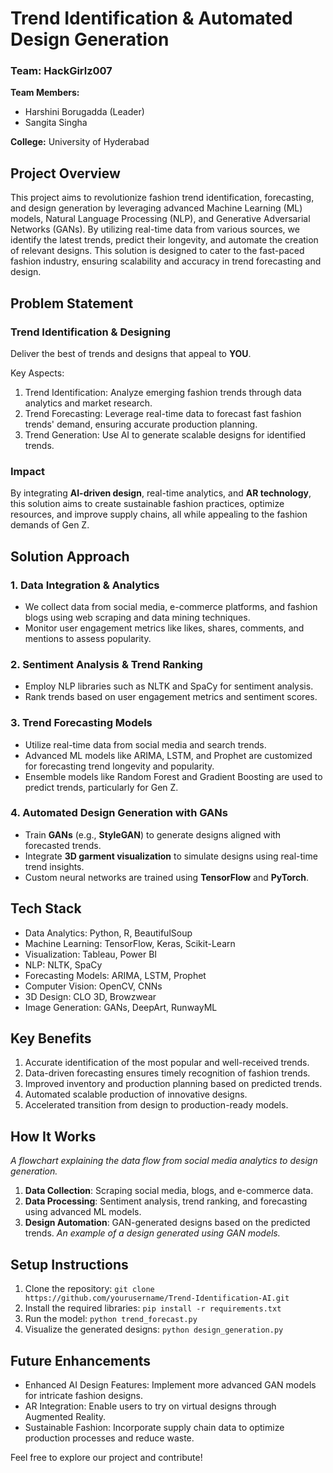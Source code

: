 # **Trend Identification & Automated Design Generation**

### Team: HackGirlz007

**Team Members:**

- Harshini Borugadda (Leader)
- Sangita Singha
  
**College:** University of Hyderabad

## **Project Overview**
This project aims to revolutionize fashion trend identification, forecasting, and design generation by leveraging advanced Machine Learning (ML) models, Natural Language Processing (NLP), and Generative Adversarial Networks (GANs). By utilizing real-time data from various sources, we identify the latest trends, predict their longevity, and automate the creation of relevant designs. This solution is designed to cater to the fast-paced fashion industry, ensuring scalability and accuracy in trend forecasting and design.

## Problem Statement

### Trend Identification & Designing

Deliver the best of trends and designs that appeal to **YOU**.

Key Aspects:
1. Trend Identification: Analyze emerging fashion trends through data analytics and market research.
2. Trend Forecasting: Leverage real-time data to forecast fast fashion trends' demand, ensuring accurate production planning.
3. Trend Generation: Use AI to generate scalable designs for identified trends.
  
### Impact
By integrating **AI-driven design**, real-time analytics, and **AR technology**, this solution aims to create sustainable fashion practices, optimize resources, and improve supply chains, all while appealing to the fashion demands of Gen Z.

## Solution Approach
### 1. Data Integration & Analytics
- We collect data from social media, e-commerce platforms, and fashion blogs using web scraping and data mining techniques.
- Monitor user engagement metrics like likes, shares, comments, and mentions to assess popularity.
### 2. Sentiment Analysis & Trend Ranking
- Employ NLP libraries such as NLTK and SpaCy for sentiment analysis.
- Rank trends based on user engagement metrics and sentiment scores.
### 3. Trend Forecasting Models
- Utilize real-time data from social media and search trends.
- Advanced ML models like ARIMA, LSTM, and Prophet are customized for forecasting trend longevity and popularity.
- Ensemble models like Random Forest and Gradient Boosting are used to predict trends, particularly for Gen Z.
### 4. Automated Design Generation with GANs
- Train **GANs** (e.g., **StyleGAN**) to generate designs aligned with forecasted trends.
- Integrate **3D garment visualization** to simulate designs using real-time trend insights.
- Custom neural networks are trained using **TensorFlow** and **PyTorch**.
## Tech Stack
- Data Analytics: Python, R, BeautifulSoup
- Machine Learning: TensorFlow, Keras, Scikit-Learn
- Visualization: Tableau, Power BI
- NLP: NLTK, SpaCy
- Forecasting Models: ARIMA, LSTM, Prophet
- Computer Vision: OpenCV, CNNs
- 3D Design: CLO 3D, Browzwear
- Image Generation: GANs, DeepArt, RunwayML
## Key Benefits
1. Accurate identification of the most popular and well-received trends.
2. Data-driven forecasting ensures timely recognition of fashion trends.
3. Improved inventory and production planning based on predicted trends.
4. Automated scalable production of innovative designs.
5. Accelerated transition from design to production-ready models.
## How It Works
*A flowchart explaining the data flow from social media analytics to design generation.*

1. **Data Collection**: Scraping social media, blogs, and e-commerce data.
2. **Data Processing**: Sentiment analysis, trend ranking, and forecasting using advanced ML models.
3. **Design Automation**: GAN-generated designs based on the predicted trends.
*An example of a design generated using GAN models.*


## Setup Instructions
1. Clone the repository:
`git clone https://github.com/yourusername/Trend-Identification-AI.git`
2. Install the required libraries:
`pip install -r requirements.txt` 
3. Run the model:
`python trend_forecast.py`
4. Visualize the generated designs:
`python design_generation.py`
## Future Enhancements
- Enhanced AI Design Features: Implement more advanced GAN models for intricate fashion designs.
- AR Integration: Enable users to try on virtual designs through Augmented Reality.
- Sustainable Fashion: Incorporate supply chain data to optimize production processes and reduce waste.
  
Feel free to explore our project and contribute!
